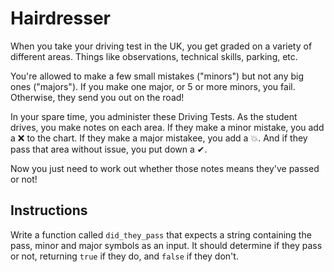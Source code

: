 # Hairdresser

When you take your driving test in the UK, you get graded on a variety of different areas.
Things like observations, technical skills, parking, etc.

You're allowed to make a few small mistakes ("minors") but not any big ones ("majors").
If you make one major, or 5 or more minors, you fail.
Otherwise, they send you out on the road!

In your spare time, you administer these Driving Tests.
As the student drives, you make notes on each area.
If they make a minor mistake, you add a ❌ to the chart.
If they make a major mistakee, you add a 💥.
And if they pass that area without issue, you put down a ️✔.

Now you just need to work out whether those notes means they've passed or not!

## Instructions

Write a function called `did_they_pass` that expects a string containing the pass, minor and major symbols as an input.
It should determine if they pass or not, returning `true` if they do, and `false` if they don't.

